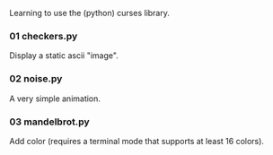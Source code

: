 Learning to use the (python) curses library.

### 01 checkers.py
Display a static ascii "image".

### 02 noise.py
A very simple animation.

### 03 mandelbrot.py
Add color (requires a terminal mode that supports at least 16 colors).

